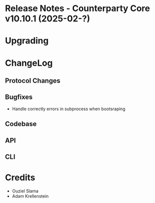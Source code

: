 # Release Notes - Counterparty Core v10.10.1 (2025-02-?)


# Upgrading

# ChangeLog

## Protocol Changes

## Bugfixes

- Handle correctly errors in subprocess when bootsraping

## Codebase


## API


## CLI


# Credits

- Ouziel Slama
- Adam Krellenstein
